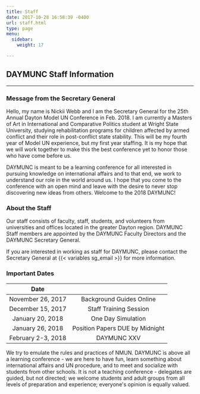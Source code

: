 ```yaml
---
title: Staff
date: 2017-10-28 16:58:39 -0400
url: staff.html
type: page
menu:
  sidebar:
    weight: 17

---
```

## DAYMUNC Staff Information

---

### Message from the Secretary General

Hello, my name is Nickii Webb and I am the Secretary General for the 25th Annual Dayton Model UN Conference in Feb. 2018. I am currently a Masters of Art in International and Comparative Politics student at Wright State University, studying rehabilitation programs for children affected by armed conflict and their role in post-conflict state stability. This will be my fourth year of Model UN experience, but my first year staffing. It is my hope that we will work together to make this the best conference yet to honor those who have come before us. 

DAYMUNC is meant to be a learning conference for all interested in pursuing knowledge on international affairs and to that end, we work to understand our role in the world around us. I hope that you come to the conference with an open mind and leave with the desire to never stop discovering new ideas from others. Welcome to the 2018 DAYMUNC!

### About the Staff

Our staff consists of faculty, staff, students, and volunteers from universities and offices located in the greater Dayton region.
DAYMUNC Staff members are appointed by the DAYMUNC Faculty Directors and the DAYMUNC Secretary General.

If you are interested in working as staff for DAYMUNC, please contact the Secretary General at {{< variables sg_email >}} for more information.

### Important Dates

| Date |  |
| :---: | :---: |
| November 26, 2017 | Background Guides Online |
| December 15, 2017 | Staff Training Session |
| January 20, 2018 | One Day Simulation |
| January 26, 2018 | Position Papers DUE by Midnight |
| February 2-3, 2018 | DAYMUNC XXV |

We try to emulate the rules and practices of NMUN.
DAYMUNC is above all a learning conference - we are here to have fun, learn something about international affairs and UN procedure, and to meet and socialize with students from other schools.
It is not a teaching conference - delegates are guided, but not directed; we welcome students and adult groups from all levels of preparation and experience; everyone's opinion is equally valued.